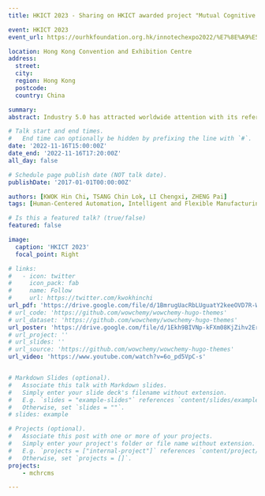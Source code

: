 ```yaml
---
title: HKICT 2023 - Sharing on HKICT awarded project "Mutual Cognitive Human-Robot Collaborative Manufacturing System"

event: HKICT 2023
event_url: https://ourhkfoundation.org.hk/innotechexpo2022/%E7%8E%A9%E5%91%B3%E7%A7%91%E6%99%AE/%E5%9F%BA%E6%96%BC%E4%BA%BA%E6%A9%9F%E4%BA%92%E8%AA%8D%E7%9F%A5%E7%9A%84%E6%A9%9F%E6%A2%B0%E4%BA%BA%E5%8D%94%E4%BD%9C%E8%A3%BD%E9%80%A0%E7%B3%BB%E7%B5%B1-12%E6%9C%8820%E6%97%A5-%E6%98%9F%E6%9C%9F%E4%BA%8C?value=fun&type=Innovation

location: Hong Kong Convention and Exhibition Centre
address:
  street: 
  city: 
  region: Hong Kong
  postcode: 
  country: China

summary: 
abstract: Industry 5.0 has attracted worldwide attention with its reference to the human-machine collaborative work model, which allows human operators and collaborative robots to perform a variety of manufacturing and assembly tasks in a shared workspace, and is widely used in the smart factory. However, the control methods and application areas of collaborative robots are still immature, and the robots lack the ability to adapt to new tasks in response to personalized tasks. In order to solve the difficulties of customized production and the lack of robot flexibility, a team of students from Hong Kong Polytechnic University proposes a human-machine cognitive robotic collaborative manufacturing system to improve the efficiency of the collaboration between the two parties. The system combines artificial intelligence with augmented reality and digital augmentation technologies to achieve highly detailed and flexible intelligent operations. The system enables robots to significantly improve their perception, reasoning, and cognitive abilities, so that they can better interact with industrial personnel and accelerate the progress of personalized production.

# Talk start and end times.
#   End time can optionally be hidden by prefixing the line with `#`.
date: '2022-11-16T15:00:00Z'
date_end: '2022-11-16T17:20:00Z'
all_day: false

# Schedule page publish date (NOT talk date).
publishDate: '2017-01-01T00:00:00Z'

authors: [KWOK Hin Chi, TSANG Chin Lok, LI Chengxi, ZHENG Pai]
tags: [Human-Centered Automation, Intelligent and Flexible Manufacturing, Learning and Adaptive Systems]

# Is this a featured talk? (true/false)
featured: false

image:
  caption: 'HKICT 2023'
  focal_point: Right

# links:
#   - icon: twitter
#     icon_pack: fab
#     name: Follow
#     url: https://twitter.com/kwokhinchi
url_pdf: 'https://drive.google.com/file/d/1BmrugUacRbLUguatY2keeOVD7R-WDpI9/view?usp=sharing'
# url_code: 'https://github.com/wowchemy/wowchemy-hugo-themes'
# url_dataset: 'https://github.com/wowchemy/wowchemy-hugo-themes'
url_poster: 'https://drive.google.com/file/d/1Ekh9BIVNp-kFXm08KjZihv2Er1D4_Hl1/view?usp=sharing'
# url_project: ''
# url_slides: ''
# url_source: 'https://github.com/wowchemy/wowchemy-hugo-themes'
url_video: 'https://www.youtube.com/watch?v=6o_pd5VpC-s'


# Markdown Slides (optional).
#   Associate this talk with Markdown slides.
#   Simply enter your slide deck's filename without extension.
#   E.g. `slides = "example-slides"` references `content/slides/example-slides.md`.
#   Otherwise, set `slides = ""`.
# slides: example

# Projects (optional).
#   Associate this post with one or more of your projects.
#   Simply enter your project's folder or file name without extension.
#   E.g. `projects = ["internal-project"]` references `content/project/deep-learning/index.md`.
#   Otherwise, set `projects = []`.
projects: 
    - mchrcms

---
```


